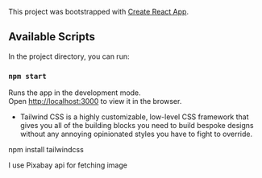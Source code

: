This project was bootstrapped with [Create React App](https://github.com/facebook/create-react-app).

## Available Scripts

In the project directory, you can run:

### `npm start`

Runs the app in the development mode.<br />
Open [http://localhost:3000](http://localhost:3000) to view it in the browser.

 - Tailwind CSS is a highly customizable, low-level CSS framework that gives you all of the building blocks you need to build bespoke designs without any annoying opinionated styles you have to fight to override.

 npm install tailwindcss

I use Pixabay api for fetching image